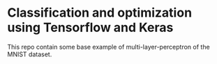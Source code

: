 # Classification and optimization using **Tensorflow** and **Keras**

This repo contain some base example of multi-layer-perceptron of the MNIST dataset.